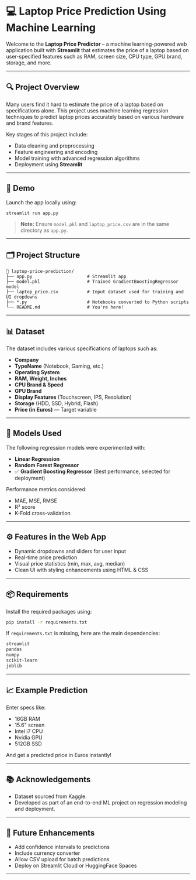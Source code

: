 # 💻 Laptop Price Prediction Using Machine Learning

Welcome to the **Laptop Price Predictor** – a machine learning-powered web application built with **Streamlit** that estimates the price of a laptop based on user-specified features such as RAM, screen size, CPU type, GPU brand, storage, and more.

---

## 🔍 Project Overview 

Many users find it hard to estimate the price of a laptop based on specifications alone. This project uses machine learning regression techniques to predict laptop prices accurately based on various hardware and brand features.

Key stages of this project include:

* Data cleaning and preprocessing
* Feature engineering and encoding
* Model training with advanced regression algorithms
* Deployment using **Streamlit**

---

## 🚀 Demo

Launch the app locally using:

```bash
streamlit run app.py
```

> **Note:** Ensure `model.pkl` and `laptop_price.csv` are in the same directory as `app.py`.

---

## 🗂️ Project Structure

```plaintext
📁 laptop-price-prediction/
├── app.py                     # Streamlit app
├── model.pkl                  # Trained GradientBoostingRegressor model
├── laptop_price.csv           # Input dataset used for training and UI dropdowns
├── *.py                       # Notebooks converted to Python scripts
└── README.md                  # You're here!
```

---

## 📊 Dataset

The dataset includes various specifications of laptops such as:

* **Company**
* **TypeName** (Notebook, Gaming, etc.)
* **Operating System**
* **RAM, Weight, Inches**
* **CPU Brand & Speed**
* **GPU Brand**
* **Display Features** (Touchscreen, IPS, Resolution)
* **Storage** (HDD, SSD, Hybrid, Flash)
* **Price (in Euros)** — Target variable

---

## 🧠 Models Used

The following regression models were experimented with:

* **Linear Regression**
* **Random Forest Regressor**
* ✅ **Gradient Boosting Regressor** (Best performance, selected for deployment)

Performance metrics considered:

* MAE, MSE, RMSE
* R² score
* K-Fold cross-validation

---

## ⚙️ Features in the Web App

* Dynamic dropdowns and sliders for user input
* Real-time price prediction
* Visual price statistics (min, max, avg, median)
* Clean UI with styling enhancements using HTML & CSS

---

## 📦 Requirements

Install the required packages using:

```bash
pip install -r requirements.txt
```

If `requirements.txt` is missing, here are the main dependencies:

```txt
streamlit
pandas
numpy
scikit-learn
joblib
```

---

## 📈 Example Prediction

Enter specs like:

* 16GB RAM
* 15.6" screen
* Intel i7 CPU
* Nvidia GPU
* 512GB SSD

And get a predicted price in Euros instantly!

---

## 📚 Acknowledgements

* Dataset sourced from Kaggle.
* Developed as part of an end-to-end ML project on regression modeling and deployment.

---

## 📌 Future Enhancements

* Add confidence intervals to predictions
* Include currency converter
* Allow CSV upload for batch predictions
* Deploy on Streamlit Cloud or HuggingFace Spaces

---

